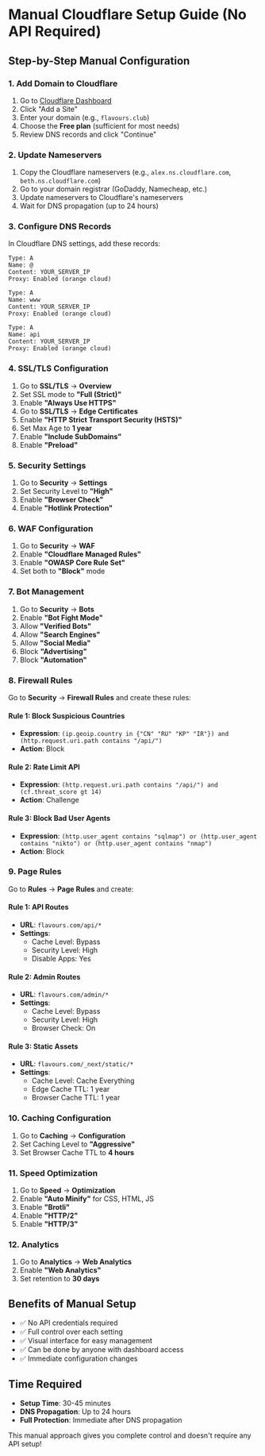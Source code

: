 # Manual Cloudflare Setup Guide (No API Required)

## Step-by-Step Manual Configuration

### 1. Add Domain to Cloudflare
1. Go to [Cloudflare Dashboard](https://dash.cloudflare.com)
2. Click "Add a Site"
3. Enter your domain (e.g., `flavours.club`)
4. Choose the **Free plan** (sufficient for most needs)
5. Review DNS records and click "Continue"

### 2. Update Nameservers
1. Copy the Cloudflare nameservers (e.g., `alex.ns.cloudflare.com`, `beth.ns.cloudflare.com`)
2. Go to your domain registrar (GoDaddy, Namecheap, etc.)
3. Update nameservers to Cloudflare's nameservers
4. Wait for DNS propagation (up to 24 hours)

### 3. Configure DNS Records
In Cloudflare DNS settings, add these records:

```
Type: A
Name: @
Content: YOUR_SERVER_IP
Proxy: Enabled (orange cloud)

Type: A  
Name: www
Content: YOUR_SERVER_IP
Proxy: Enabled (orange cloud)

Type: A
Name: api
Content: YOUR_SERVER_IP
Proxy: Enabled (orange cloud)
```

### 4. SSL/TLS Configuration
1. Go to **SSL/TLS** → **Overview**
2. Set SSL mode to **"Full (Strict)"**
3. Enable **"Always Use HTTPS"**
4. Go to **SSL/TLS** → **Edge Certificates**
5. Enable **"HTTP Strict Transport Security (HSTS)"**
6. Set Max Age to **1 year**
7. Enable **"Include SubDomains"**
8. Enable **"Preload"**

### 5. Security Settings
1. Go to **Security** → **Settings**
2. Set Security Level to **"High"**
3. Enable **"Browser Check"**
4. Enable **"Hotlink Protection"**

### 6. WAF Configuration
1. Go to **Security** → **WAF**
2. Enable **"Cloudflare Managed Rules"**
3. Enable **"OWASP Core Rule Set"**
4. Set both to **"Block"** mode

### 7. Bot Management
1. Go to **Security** → **Bots**
2. Enable **"Bot Fight Mode"**
3. Allow **"Verified Bots"**
4. Allow **"Search Engines"**
5. Allow **"Social Media"**
6. Block **"Advertising"**
7. Block **"Automation"**

### 8. Firewall Rules
Go to **Security** → **Firewall Rules** and create these rules:

#### Rule 1: Block Suspicious Countries
- **Expression**: `(ip.geoip.country in {"CN" "RU" "KP" "IR"}) and (http.request.uri.path contains "/api/")`
- **Action**: Block

#### Rule 2: Rate Limit API
- **Expression**: `(http.request.uri.path contains "/api/") and (cf.threat_score gt 14)`
- **Action**: Challenge

#### Rule 3: Block Bad User Agents
- **Expression**: `(http.user_agent contains "sqlmap") or (http.user_agent contains "nikto") or (http.user_agent contains "nmap")`
- **Action**: Block

### 9. Page Rules
Go to **Rules** → **Page Rules** and create:

#### Rule 1: API Routes
- **URL**: `flavours.com/api/*`
- **Settings**:
  - Cache Level: Bypass
  - Security Level: High
  - Disable Apps: Yes

#### Rule 2: Admin Routes
- **URL**: `flavours.com/admin/*`
- **Settings**:
  - Cache Level: Bypass
  - Security Level: High
  - Browser Check: On

#### Rule 3: Static Assets
- **URL**: `flavours.com/_next/static/*`
- **Settings**:
  - Cache Level: Cache Everything
  - Edge Cache TTL: 1 year
  - Browser Cache TTL: 1 year

### 10. Caching Configuration
1. Go to **Caching** → **Configuration**
2. Set Caching Level to **"Aggressive"**
3. Set Browser Cache TTL to **4 hours**

### 11. Speed Optimization
1. Go to **Speed** → **Optimization**
2. Enable **"Auto Minify"** for CSS, HTML, JS
3. Enable **"Brotli"**
4. Enable **"HTTP/2"**
5. Enable **"HTTP/3"**

### 12. Analytics
1. Go to **Analytics** → **Web Analytics**
2. Enable **"Web Analytics"**
3. Set retention to **30 days**

## Benefits of Manual Setup
- ✅ No API credentials required
- ✅ Full control over each setting
- ✅ Visual interface for easy management
- ✅ Can be done by anyone with dashboard access
- ✅ Immediate configuration changes

## Time Required
- **Setup Time**: 30-45 minutes
- **DNS Propagation**: Up to 24 hours
- **Full Protection**: Immediate after DNS propagation

This manual approach gives you complete control and doesn't require any API setup!

